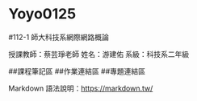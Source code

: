 # Yoyo0125
#112-1 師大科技系網際網路概論

授課教師：蔡芸琤老師
姓名：游建佑
系級：科技系二年級


##課程筆記區
##作業連結區
##專題連結區

Markdown 語法說明：https://markdown.tw/
